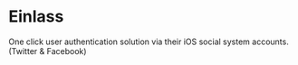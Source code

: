 # Einlass
One click user authentication solution via their iOS social system accounts. (Twitter &amp; Facebook)
